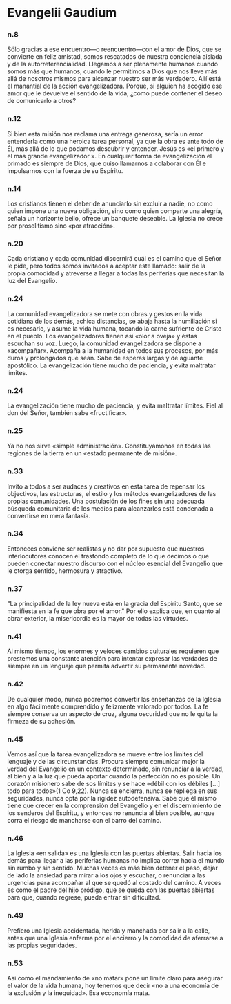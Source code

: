 # Evangelii Gaudium
### n.8
Sólo gracias a ese encuentro—o reencuentro—con el amor de Dios, que se convierte en feliz amistad, somos rescatados de nuestra conciencia aislada y de la autorreferencialidad. Llegamos a ser plenamente humanos cuando somos más que humanos, cuando le permitimos a Dios que nos lleve más allá de nosotros mismos para alcanzar nuestro ser más verdadero. Allí está el manantial de la acción evangelizadora. Porque, si alguien ha acogido ese amor que le devuelve el sentido de la vida, ¿cómo puede contener el deseo de comunicarlo a otros?

### n.12
Si bien esta misión nos reclama una entrega generosa, sería un error entenderla como una heroica tarea personal, ya que la obra es ante todo de Él, más allá de lo que podamos descubrir y entender. Jesús es «el primero y el más grande evangelizador ». En cualquier forma de evangelización el primado es siempre de Dios, que quiso llamarnos a colaborar con Él e impulsarnos con la fuerza de su Espíritu.

### n.14
Los cristianos tienen el deber de anunciarlo sin excluir a nadie, no como quien impone una nueva obligación, sino como quien comparte una alegría, señala un horizonte bello, ofrece un banquete deseable. La Iglesia no crece por proselitismo sino «por atracción».

### n.20
Cada cristiano y cada comunidad discernirá cuál es el camino que el Señor le pide, pero todos somos invitados a aceptar este llamado: salir de la propia comodidad y atreverse a llegar a todas las periferias que necesitan la luz del Evangelio.

### n.24
La comunidad evangelizadora se mete con obras y gestos en la vida cotidiana de los demás, achica distancias, se abaja hasta la humillación si es necesario, y asume la vida humana, tocando la carne sufriente de Cristo en el pueblo. Los evangelizadores tienen así «olor a oveja» y éstas escuchan su voz. Luego, la comunidad evangelizadora se dispone a «acompañar». Acompaña a la humanidad en todos sus procesos, por más duros y prolongados que sean. Sabe de esperas largas y de aguante apostólico. La evangelización tiene mucho de paciencia, y evita maltratar límites.

### n.24
La evangelización tiene mucho de paciencia, y evita maltratar límites. Fiel al don del Señor, también sabe «fructificar». 

### n.25
Ya no nos sirve «simple administración». Constituyámonos en todas las regiones de la tierra en un «estado permanente de misión».

### n.33
Invito a todos a ser audaces y creativos en esta tarea de repensar los objectivos, las estructuras, el estilo y los métodos evangelizadores de las propias comunidades. Una postulación de los fines sin una adecuada búsqueda comunitaria de los medios para alcanzarlos está condenada a convertirse en mera fantasía.

### n.34
Entoncces conviene ser realistas y no dar por supuesto que nuestros interlocutores conocen el trasfondo completo de lo que decimos o que pueden conectar nuestro discurso con el núcleo esencial del Evangelio que le otorga sentido, hermosura y atractivo.

### n.37
"La principalidad de la ley nueva está en la gracia del Espíritu Santo, que se manifiesta en la fe que obra por el amor." Por ello explica que, en cuanto al obrar exterior, la misericordia es la mayor de todas las virtudes.

### n.41
Al mismo tiempo, los enormes y veloces cambios culturales requieren que prestemos una constante atención para intentar expresar las verdades de siempre en un lenguaje que permita advertir su permanente novedad.

### n.42
De cualquier modo, nunca podremos convertir las enseñanzas de la Iglesia en algo fácilmente comprendido y felizmente valorado por todos. La fe siempre conserva un aspecto de cruz, alguna oscuridad que no le quita la firmeza de su adhesión.

### n.45
Vemos así que la tarea evangelizadora se mueve entre los límites del lenguaje y de las circunstancias. Procura siempre comunicar mejor la verdad del Evangelio en un contexto determinado, sin renunciar a la verdad, al bien y a la luz que pueda aportar cuando la perfección no es posible. Un corazón misionero sabe de sos límites y se hace «débil con los débiles [...] todo para todos»(1 Co 9,22). Nunca se encierra, nunca se repliega en sus seguridades, nunca opta por la rigidez autodefensiva. Sabe que él mismo tiene que crecer en la comprensión del Evangelio y en el discernimiento de los senderos del Espíritu, y entonces no renuncia al bien posible, aunque corra el riesgo de mancharse con el barro del camino.

### n.46
La Iglesia «en salida» es una Iglesia con las puertas abiertas. Salir hacia los demás para llegar a las periferias humanas no implica correr hacia el mundo sin rumbo y sin sentido. Muchas veces es más bien detener el paso, dejar de lado la ansiedad para mirar a los ojos y escuchar, o renunciar a las urgencias para acompañar al que se quedó al costado del camino. A veces es como el padre del hijo pródigo, que se queda con las puertas abiertas para que, cuando regrese, pueda entrar sin dificultad.

### n.49
Prefiero una Iglesia accidentada, herida y manchada por salir a la calle, antes que una Iglesia enferma por el encierro y la comodidad de aferrarse a las propias seguridades.

### n.53
Así como el mandamiento de «no matar» pone un límite claro para asegurar el valor de la vida humana, hoy tenemos que decir «no a una economía de la exclusión y la inequidad». Esa ecconomía mata.
